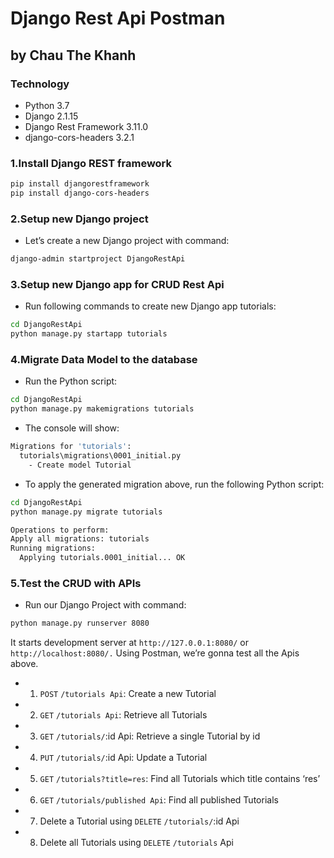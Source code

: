 # Django Rest Api Postman
## by Chau The Khanh 


### Technology
- Python 3.7
- Django 2.1.15
- Django Rest Framework 3.11.0
- django-cors-headers 3.2.1


### 1.Install Django REST framework
```bash
pip install djangorestframework
pip install django-cors-headers
```

### 2.Setup new Django project
- Let’s create a new Django project with command:
```bash
django-admin startproject DjangoRestApi
```

### 3.Setup new Django app for CRUD Rest Api
- Run following commands to create new Django app tutorials:
```bash
cd DjangoRestApi
python manage.py startapp tutorials
```

### 4.Migrate Data Model to the database
- Run the Python script:
```bash
cd DjangoRestApi
python manage.py makemigrations tutorials
```
- The console will show:
```bash
Migrations for 'tutorials':
  tutorials\migrations\0001_initial.py
    - Create model Tutorial
```
- To apply the generated migration above, run the following Python script:
```bash
cd DjangoRestApi
python manage.py migrate tutorials
```
```bash
Operations to perform:
Apply all migrations: tutorials
Running migrations:
  Applying tutorials.0001_initial... OK
```

### 5.Test the CRUD with APIs
- Run our Django Project with command:
```bash
python manage.py runserver 8080
```
It starts development server at `http://127.0.0.1:8080/` or `http://localhost:8080/.`
Using Postman, we’re gonna test all the Apis above.
- 1. `POST` `/tutorials Api`: Create a new Tutorial
- 2. `GET` `/tutorials Api`: Retrieve all Tutorials
- 3. `GET` `/tutorials/`:id Api: Retrieve a single Tutorial by id
- 4. `PUT` `/tutorials/`:id Api: Update a Tutorial
- 5. `GET` `/tutorials?title=res`: Find all Tutorials which title contains ‘res’
- 6. `GET` `/tutorials/published Api`: Find all published Tutorials
- 7. Delete a Tutorial using `DELETE` `/tutorials/`:id Api
- 8. Delete all Tutorials using `DELETE` `/tutorials` Api